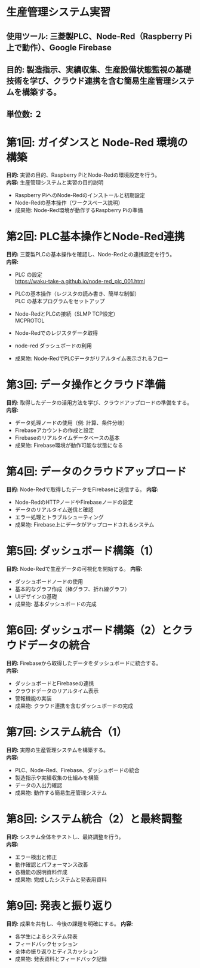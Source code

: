 # 生産管理システム実習

## 使用ツール: 三菱製PLC、Node-Red（Raspberry Pi上で動作）、Google Firebase
## 目的: 製造指示、実績収集、生産設備状態監視の基礎技術を学び、クラウド連携を含む簡易生産管理システムを構築する。
## 単位数: ２


# 第1回: ガイダンスと Node-Red 環境の構築

**目的:** 実習の目的、Raspberry PiとNode-Redの環境設定を行う。  
**内容:** 生産管理システムと実習の目的説明  

- Raspberry PiへのNode-Redのインストールと初期設定
- Node-Redの基本操作（ワークスペース説明）
- 成果物: Node-Red環境が動作するRaspberry Piの準備

# 第2回: PLC基本操作とNode-Red連携

**目的:** 三菱製PLCの基本操作を確認し、Node-Redとの連携設定を行う。  
**内容:**
- PLC の設定  
https://waku-take-a.github.io/node-red_plc_001.html
- PLCの基本操作（レジスタの読み書き、簡単な制御）  
    PLC の基本プログラムをセットアップ

- Node-RedとPLCの接続（SLMP TCP設定）  
    MCPROTOL
- Node-Redでのレジスタデータ取得
- node-red ダッシュボードの利用
- 成果物: Node-RedでPLCデータがリアルタイム表示されるフロー

# 第3回: データ操作とクラウド準備

**目的:** 取得したデータの活用方法を学び、クラウドアップロードの準備をする。  
**内容:**  
- データ処理ノードの使用（例: 計算、条件分岐）
- Firebaseアカウントの作成と設定
- Firebaseのリアルタイムデータベースの基本
- 成果物: Firebase環境が動作可能な状態になる

# 第4回: データのクラウドアップロード

**目的:** Node-Redで取得したデータをFirebaseに送信する。
**内容:**
- Node-RedのHTTPノードやFirebaseノードの設定
- データのリアルタイム送信と確認
- エラー処理とトラブルシューティング
- 成果物: Firebase上にデータがアップロードされるシステム

# 第5回: ダッシュボード構築（1）

**目的:** Node-Redで生産データの可視化を開始する。
**内容:**
- ダッシュボードノードの使用
- 基本的なグラフ作成（棒グラフ、折れ線グラフ）
- UIデザインの基礎
- 成果物: 基本ダッシュボードの完成

# 第6回: ダッシュボード構築（2）とクラウドデータの統合

**目的:** Firebaseから取得したデータをダッシュボードに統合する。  
**内容:**
- ダッシュボードとFirebaseの連携
- クラウドデータのリアルタイム表示
- 警報機能の実装
- 成果物: クラウド連携を含むダッシュボードの完成

# 第7回: システム統合（1）

**目的:** 実際の生産管理システムを構築する。  
**内容:**
- PLC、Node-Red、Firebase、ダッシュボードの統合
- 製造指示や実績収集の仕組みを構築
- データの入出力確認
- 成果物: 動作する簡易生産管理システム

# 第8回: システム統合（2）と最終調整
**目的:** システム全体をテストし、最終調整を行う。  
**内容:**
- エラー検出と修正
- 動作確認とパフォーマンス改善
- 各機能の説明資料作成
- 成果物: 完成したシステムと発表用資料

# 第9回: 発表と振り返り
**目的:** 成果を共有し、今後の課題を明確にする。
**内容:**
- 各学生によるシステム発表
- フィードバックセッション
- 全体の振り返りとディスカッション
- 成果物: 発表資料とフィードバック記録